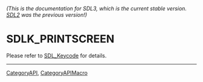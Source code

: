 ###### (This is the documentation for SDL3, which is the current stable version. [SDL2](https://wiki.libsdl.org/SDL2/) was the previous version!)
# SDLK_PRINTSCREEN

Please refer to [SDL_Keycode](SDL_Keycode) for details.

----
[CategoryAPI](CategoryAPI), [CategoryAPIMacro](CategoryAPIMacro)

